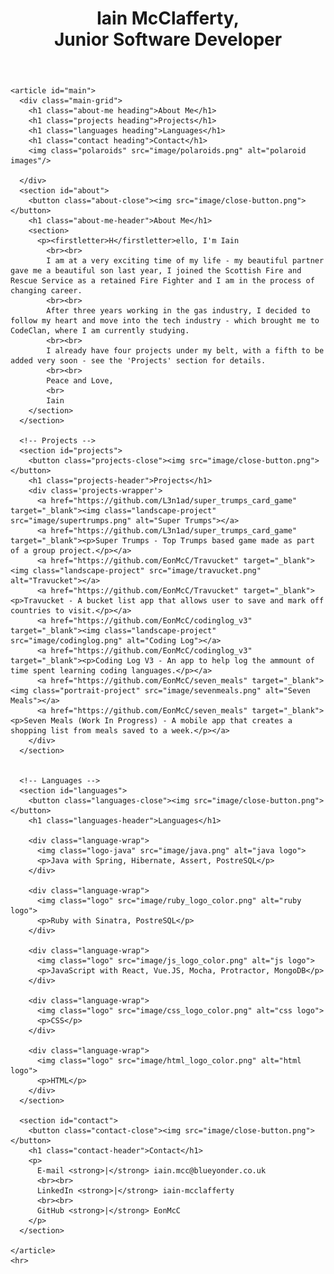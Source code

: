 <!DOCTYPE html>
<html lang="en" dir="ltr">
  <head>
    <meta charset="utf-8">
    <title>Iain McClafferty</title>
    <link href="https://fonts.googleapis.com/css?family=Tomorrow:400,700&display=swap" rel="stylesheet">
    <link href="https://fonts.googleapis.com/css?family=VT323&display=swap" rel="stylesheet">
    <link rel="stylesheet" href="styles/styles.css">
    <script type="text/javascript" src="js/js.js"></script>
  </head>
  <body>
    <header id="welcome">
      <h1 class="landing-page">Iain McClafferty,<br>Junior Software Developer</h1>
    </header>
    <header id="welcome-mask">
    </header>
    <!-- <h1 class="exp-header">Languages</h1> -->

    <article id="main">
      <div class="main-grid">
        <h1 class="about-me heading">About Me</h1>
        <h1 class="projects heading">Projects</h1>
        <h1 class="languages heading">Languages</h1>
        <h1 class="contact heading">Contact</h1>
        <img class="polaroids" src="image/polaroids.png" alt="polaroid images"/>

      </div>
      <section id="about">
        <button class="about-close"><img src="image/close-button.png"></button>
        <h1 class="about-me-header">About Me</h1>
        <section>
          <p><firstletter>H</firstletter>ello, I'm Iain
            <br><br>
            I am at a very exciting time of my life - my beautiful partner gave me a beautiful son last year, I joined the Scottish Fire and Rescue Service as a retained Fire Fighter and I am in the process of changing career.
            <br><br>
            After three years working in the gas industry, I decided to follow my heart and move into the tech industry - which brought me to CodeClan, where I am currently studying.
            <br><br>
            I already have four projects under my belt, with a fifth to be added very soon - see the 'Projects' section for details.
            <br><br>
            Peace and Love,
            <br>
            Iain
        </section>
      </section>

      <!-- Projects -->
      <section id="projects">
        <button class="projects-close"><img src="image/close-button.png"></button>
        <h1 class="projects-header">Projects</h1>
        <div class='projects-wrapper'>
          <a href="https://github.com/L3n1ad/super_trumps_card_game" target="_blank"><img class="landscape-project" src="image/supertrumps.png" alt="Super Trumps"></a>
          <a href="https://github.com/L3n1ad/super_trumps_card_game" target="_blank"><p>Super Trumps - Top Trumps based game made as part of a group project.</p></a>
          <a href="https://github.com/EonMcC/Travucket" target="_blank"><img class="landscape-project" src="image/travucket.png" alt="Travucket"></a>
          <a href="https://github.com/EonMcC/Travucket" target="_blank"><p>Travucket - A bucket list app that allows user to save and mark off countries to visit.</p></a>
          <a href="https://github.com/EonMcC/codinglog_v3" target="_blank"><img class="landscape-project" src="image/codinglog.png" alt="Coding Log"></a>
          <a href="https://github.com/EonMcC/codinglog_v3" target="_blank"><p>Coding Log V3 - An app to help log the ammount of time spent learning coding languages.</p></a>
          <a href="https://github.com/EonMcC/seven_meals" target="_blank"><img class="portrait-project" src="image/sevenmeals.png" alt="Seven Meals"></a>
          <a href="https://github.com/EonMcC/seven_meals" target="_blank"><p>Seven Meals (Work In Progress) - A mobile app that creates a shopping list from meals saved to a week.</p></a>
        </div>
      </section>


      <!-- Languages -->
      <section id="languages">
        <button class="languages-close"><img src="image/close-button.png"></button>
        <h1 class="languages-header">Languages</h1>

        <div class="language-wrap">
          <img class="logo-java" src="image/java.png" alt="java logo">
          <p>Java with Spring, Hibernate, Assert, PostreSQL</p>
        </div>

        <div class="language-wrap">
          <img class="logo" src="image/ruby_logo_color.png" alt="ruby logo">
          <p>Ruby with Sinatra, PostreSQL</p>
        </div>

        <div class="language-wrap">
          <img class="logo" src="image/js_logo_color.png" alt="js logo">
          <p>JavaScript with React, Vue.JS, Mocha, Protractor, MongoDB</p>
        </div>

        <div class="language-wrap">
          <img class="logo" src="image/css_logo_color.png" alt="css logo">
          <p>CSS</p>
        </div>

        <div class="language-wrap">
          <img class="logo" src="image/html_logo_color.png" alt="html logo">
          <p>HTML</p>
        </div>
      </section>

      <section id="contact">
        <button class="contact-close"><img src="image/close-button.png"></button>
        <h1 class="contact-header">Contact</h1>
        <p>
          E-mail <strong>|</strong> iain.mcc@blueyonder.co.uk
          <br><br>
          LinkedIn <strong>|</strong> iain-mcclafferty
          <br><br>
          GitHub <strong>|</strong> EonMcC
        </p>
      </section>

    </article>
    <hr>
  </body>
</html>
